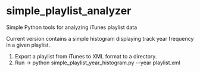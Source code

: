 # simple_playlist_analyzer
Simple Python tools for analyzing iTunes playlist data

Current version contains a simple histogram displaying track year frequency in a given playlist.

1. Export a playlist from iTunes to XML format to a directory.
2. Run -> python simple_playlist_year_histogram.py --year playlist.xml
